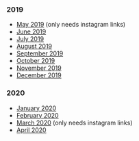 ### 2019

* [May 2019](./2019/05_2019_instagram_posts.md) (only needs instagram links)
* [June 2019](./2019/06_2019_instagram_posts.md)
* [July 2019](./2019/07_2019_instagram_posts.md)
* [August 2019](./2019/08_2019_instagram_posts.md)
* [September 2019](./2019/09_2019_instagram_posts.md)
* [October 2019](./2019/10_2019_instagram_posts.md)
* [November 2019](./2019/11_2019_instagram_posts.md)
* [December 2019](./2019/12_2019_instagram_posts.md)

### 2020

* [January 2020](./2020/01_2020_instagram_posts.md) 
* [February 2020](./2020/02_2020_instagram_posts.md) 
* [March 2020](./2020/03_2020_instagram_posts.md) (only needs instagram links)
* [April 2020](./2020/04_2020_instagram_posts.md) 
  